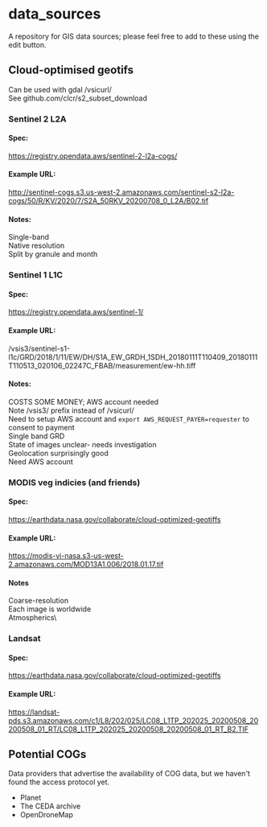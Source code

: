 # data_sources
A repository for GIS data sources; please feel free to add to these using the edit button.

## Cloud-optimised geotifs
Can be used with gdal /vsicurl/\
See github.com/clcr/s2_subset_download

### Sentinel 2 L2A

#### Spec:
https://registry.opendata.aws/sentinel-2-l2a-cogs/

#### Example URL:
http://sentinel-cogs.s3.us-west-2.amazonaws.com/sentinel-s2-l2a-cogs/50/R/KV/2020/7/S2A_50RKV_20200708_0_L2A/B02.tif
	
#### Notes:
Single-band\
Native resolution\
Split by granule and month

### Sentinel 1 L1C

#### Spec:
https://registry.opendata.aws/sentinel-1/

#### Example URL:
/vsis3/sentinel-s1-l1c/GRD/2018/1/11/EW/DH/S1A_EW_GRDH_1SDH_20180111T110409_20180111T110513_020106_02247C_FBAB/measurement/ew-hh.tiff

#### Notes:
COSTS SOME MONEY; AWS account needed\
Note /vsis3/ prefix instead of /vsicurl/\
Need to setup AWS account and `export AWS_REQUEST_PAYER=requester` to consent to payment\
Single band GRD\
State of images unclear- needs investigation\
Geolocation surprisingly good\
Need AWS account 

### MODIS veg indicies (and friends)

#### Spec:
https://earthdata.nasa.gov/collaborate/cloud-optimized-geotiffs

#### Example URL:
https://modis-vi-nasa.s3-us-west-2.amazonaws.com/MOD13A1.006/2018.01.17.tif
	
#### Notes
Coarse-resolution\
Each image is worldwide\
Atmospherics\

### Landsat

#### Spec:
https://earthdata.nasa.gov/collaborate/cloud-optimized-geotiffs

#### Example URL:
https://landsat-pds.s3.amazonaws.com/c1/L8/202/025/LC08_L1TP_202025_20200508_20200508_01_RT/LC08_L1TP_202025_20200508_20200508_01_RT_B2.TIF​
	

## Potential COGs
Data providers that advertise the availability of COG data, but we haven't found the access protocol yet.

- Planet
- The CEDA archive
- OpenDroneMap
